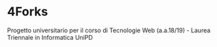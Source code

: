 # 4Forks
Progetto universitario per il corso di Tecnologie Web (a.a.18/19) - Laurea Triennale in Informatica UniPD
